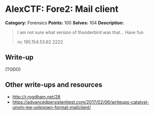 # AlexCTF: Fore2: Mail client

**Category:** Forensics
**Points:** 100
**Solves:** 104
**Description:**

> I am not sure what version of thunderbird was that...
> Have fun
>
> nc 195.154.53.62 2222

## Write-up

(TODO)

## Other write-ups and resources

 * http://r.rogdham.net/28
 * https://advancedpersistentjest.com/2017/02/06/writeups-catalyst-unvm-me-unknown-format-mailclient/

